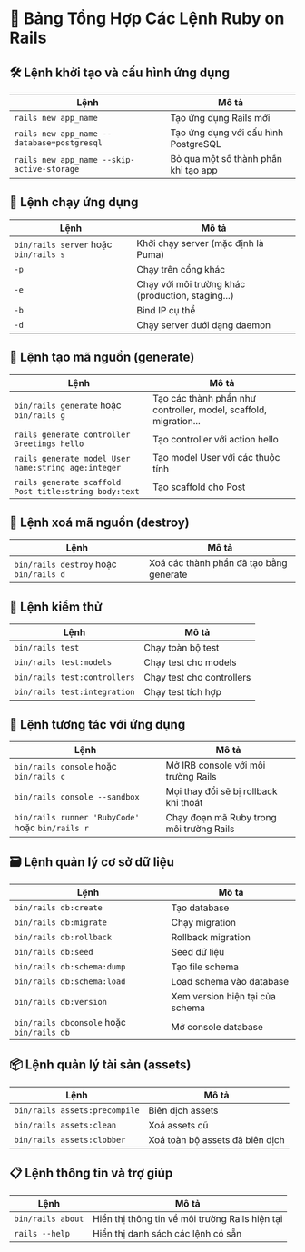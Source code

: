 # 🧾 Bảng Tổng Hợp Các Lệnh Ruby on Rails

## 🛠 Lệnh khởi tạo và cấu hình ứng dụng
| Lệnh | Mô tả |
|------|------|
| `rails new app_name` | Tạo ứng dụng Rails mới |
| `rails new app_name --database=postgresql` | Tạo ứng dụng với cấu hình PostgreSQL |
| `rails new app_name --skip-active-storage` | Bỏ qua một số thành phần khi tạo app |

## 🚀 Lệnh chạy ứng dụng
| Lệnh | Mô tả |
|------|------|
| `bin/rails server` hoặc `bin/rails s` | Khởi chạy server (mặc định là Puma) |
| `-p` | Chạy trên cổng khác |
| `-e` | Chạy với môi trường khác (production, staging...) |
| `-b` | Bind IP cụ thể |
| `-d` | Chạy server dưới dạng daemon |

## 🔧 Lệnh tạo mã nguồn (generate)
| Lệnh | Mô tả |
|------|------|
| `bin/rails generate` hoặc `bin/rails g` | Tạo các thành phần như controller, model, scaffold, migration... |
| `rails generate controller Greetings hello` | Tạo controller với action hello |
| `rails generate model User name:string age:integer` | Tạo model User với các thuộc tính |
| `rails generate scaffold Post title:string body:text` | Tạo scaffold cho Post |

## 🧹 Lệnh xoá mã nguồn (destroy)
| Lệnh | Mô tả |
|------|------|
| `bin/rails destroy` hoặc `bin/rails d` | Xoá các thành phần đã tạo bằng generate |

## 🧪 Lệnh kiểm thử
| Lệnh | Mô tả |
|------|------|
| `bin/rails test` | Chạy toàn bộ test |
| `bin/rails test:models` | Chạy test cho models |
| `bin/rails test:controllers` | Chạy test cho controllers |
| `bin/rails test:integration` | Chạy test tích hợp |

## 🧬 Lệnh tương tác với ứng dụng
| Lệnh | Mô tả |
|------|------|
| `bin/rails console` hoặc `bin/rails c` | Mở IRB console với môi trường Rails |
| `bin/rails console --sandbox` | Mọi thay đổi sẽ bị rollback khi thoát |
| `bin/rails runner 'RubyCode'` hoặc `bin/rails r` | Chạy đoạn mã Ruby trong môi trường Rails |

## 🗃️ Lệnh quản lý cơ sở dữ liệu
| Lệnh | Mô tả |
|------|------|
| `bin/rails db:create` | Tạo database |
| `bin/rails db:migrate` | Chạy migration |
| `bin/rails db:rollback` | Rollback migration |
| `bin/rails db:seed` | Seed dữ liệu |
| `bin/rails db:schema:dump` | Tạo file schema |
| `bin/rails db:schema:load` | Load schema vào database |
| `bin/rails db:version` | Xem version hiện tại của schema |
| `bin/rails dbconsole` hoặc `bin/rails db` | Mở console database |

## 📦 Lệnh quản lý tài sản (assets)
| Lệnh | Mô tả |
|------|------|
| `bin/rails assets:precompile` | Biên dịch assets |
| `bin/rails assets:clean` | Xoá assets cũ |
| `bin/rails assets:clobber` | Xoá toàn bộ assets đã biên dịch |

## 📋 Lệnh thông tin và trợ giúp
| Lệnh | Mô tả |
|------|------|
| `bin/rails about` | Hiển thị thông tin về môi trường Rails hiện tại |
| `rails --help` | Hiển thị danh sách các lệnh có sẵn |
